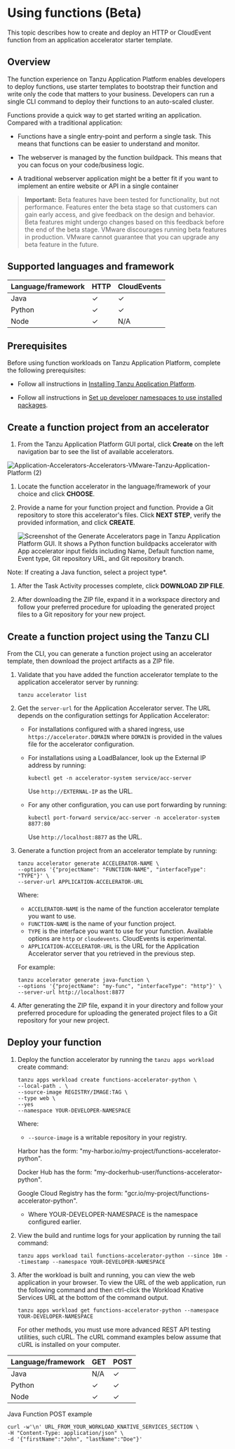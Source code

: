 # Using functions (Beta)

This topic describes how to create and deploy an HTTP or CloudEvent function from an application accelerator starter template.

## <a id="overview"></a> Overview

The function experience on Tanzu Application Platform enables developers to deploy functions, use starter templates to bootstrap their function and write only the code that matters to your business. Developers can run a single CLI command to deploy their functions to an auto-scaled cluster.

Functions provide a quick way to get started writing an application. Compared with a traditional application:

* Functions have a single entry-point and perform a single task. This means that functions can be easier to understand and monitor.

* The webserver is managed by the function buildpack. This means that you can focus on your code/business logic.

* A traditional webserver application might be a better fit if you want to implement an entire website or API in a single container

> **Important:** Beta features have been tested for functionality, but not performance.
> Features enter the beta stage so that customers can gain early access, and give
> feedback on the design and behavior.
> Beta features might undergo changes based on this feedback before the end of the beta stage.
> VMware discourages running beta features in production.
> VMware cannot guarantee that you can upgrade any beta feature in the future.

## <a id="supportedlangs"></a> Supported languages and framework

| **Language/framework** | **HTTP** | **CloudEvents** |
|------------------------|----------|-----------------|
| Java                   |     &check;     |     &check;            |
| Python                 |     &check;     |          &check;       |
| Node                   |    &check;      | N/A             |

## <a id="prereqs"></a> Prerequisites

Before using function workloads on Tanzu Application Platform, complete the following prerequisites:

* Follow all instructions in [Installing Tanzu Application Platform](../install-intro.md).

* Follow all instructions in [Set up developer namespaces to use installed packages](../set-up-namespaces.md).


## <a id="create-function-proj-acc"></a> Create a function project from an accelerator

1. From the Tanzu Application Platform GUI portal, click **Create** on the left navigation bar to see the list of available accelerators.

![Application-Accelerators-Accelerators-VMware-Tanzu-Application-Platform (2)](https://user-images.githubusercontent.com/36433204/194068385-3ad8b1fe-3c51-422e-bc72-27105d11a275.png)

1. Locate the function accelerator in the language/framework of your choice and click **CHOOSE**.
1. Provide a name for your function project and function. Provide a Git repository to store this accelerator's files. Click **NEXT STEP**, verify the provided information, and click **CREATE**.

    ![Screenshot of the Generate Accelerators page in Tanzu Application Platform GUI. It shows a Python function buildpacks accelerator with App accelerator input fields including Name, Default function name, Event type, Git repository URL, and Git repository branch.](images/generate-accelerators.png)
   
Note: If creating a Java function, select a project type*.

1. After the Task Activity processes complete, click **DOWNLOAD ZIP FILE**.

1. After downloading the ZIP file, expand it in a workspace directory and follow your preferred procedure for uploading the generated project files to a Git repository for your new project.

## <a id="create-function-proj-cli"></a> Create a function project using the Tanzu CLI

From the CLI, you can generate a function project using an accelerator template,
then download the project artifacts as a ZIP file.

1. Validate that you have added the function accelerator template to the application accelerator server by running:

     ```console
    tanzu accelerator list
    ```

1. Get the `server-url` for the Application Accelerator server.
The URL depends on the configuration settings for Application Accelerator:

    - For installations configured with a shared ingress, use `https://accelerator.DOMAIN`
    where `DOMAIN` is provided in the values file for the accelerator configuration.

    - For installations using a LoadBalancer, look up the External IP address by running:

         ```console
        kubectl get -n accelerator-system service/acc-server
        ```

        Use `http://EXTERNAL-IP` as the URL.


    - For any other configuration, you can use port forwarding by running:

        ```console
        kubectl port-forward service/acc-server -n accelerator-system 8877:80
        ```

        Use `http://localhost:8877` as the URL.

1. Generate a function project from an accelerator template by running:

    ```console
    tanzu accelerator generate ACCELERATOR-NAME \
    --options '{"projectName": "FUNCTION-NAME", "interfaceType": "TYPE"}' \
    --server-url APPLICATION-ACCELERATOR-URL
    ```

    Where:

    - `ACCELERATOR-NAME` is the name of the function accelerator template you want to use.
    - `FUNCTION-NAME` is the name of your function project.
    - `TYPE` is the interface you want to use for your function. Available options are `http` or `cloudevents`. CloudEvents is experimental.
    - `APPLICATION-ACCELERATOR-URL` is the URL for the Application Accelerator
    server that you retrieved in the previous step.

    For example:

    ```console
    tanzu accelerator generate java-function \
    --options '{"projectName": "my-func", "interfaceType": "http"}' \
    --server-url http://localhost:8877
    ```

1. After generating the ZIP file, expand it in your directory and follow your
preferred procedure for uploading the generated project files to a Git repository for your new project.

## <a id="deploy-function"></a> Deploy your function

1. Deploy the function accelerator by running the `tanzu apps workload` create command:

    ```console
    tanzu apps workload create functions-accelerator-python \
    --local-path . \
    --source-image REGISTRY/IMAGE:TAG \
    --type web \
    --yes
    --namespace YOUR-DEVELOPER-NAMESPACE
    ```

    Where:

    - `--source-image` is a writable repository in your registry.

    Harbor has the form: "my-harbor.io/my-project/functions-accelerator-python".

    Docker Hub has the form: "my-dockerhub-user/functions-accelerator-python".

    Google Cloud Registry has the form: "gcr.io/my-project/functions-accelerator-python".
    
    - Where YOUR-DEVELOPER-NAMESPACE is the namespace configured earlier.

1. View the build and runtime logs for your application by running the tail command:

    ```console
    tanzu apps workload tail functions-accelerator-python --since 10m --timestamp --namespace YOUR-DEVELOPER-NAMESPACE
    ```

1. After the workload is built and running, you can view the web application in your browser. To view the URL of the web application, run the following command and then ctrl-click the Workload Knative Services URL at the bottom of the command output.

    ```console
    tanzu apps workload get functions-accelerator-python --namespace YOUR-DEVELOPER-NAMESPACE
    ```
    
   For other methods, you must use more advanced REST API testing utilities, such cURL. The cURL command examples below assume that cURL is installed on your computer.
   
| **Language/framework** | **GET** | **POST** |
|------------------------|---------|----------|
| Java                   |        N/A     |     &check;     |
| Python                 |     &check;    |    &check;      |
| Node                   |     &check;    |     &check;     |

 
 
 Java Function POST example 
 ```console
 curl -w'\n' URL_FROM_YOUR_WORKLOAD_KNATIVE_SERVICES_SECTION \
 -H "Content-Type: application/json" \
 -d '{"firstName":"John", "lastName":"Doe"}'
  ```
